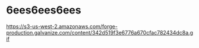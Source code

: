 # 6ees6ees6ees

https://s3-us-west-2.amazonaws.com/forge-production.galvanize.com/content/342d519f3e6776a670cfac782434dc8a.gif
